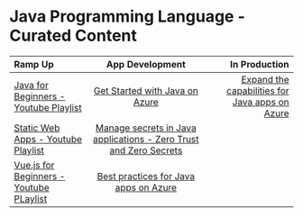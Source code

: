 # Java Programming Language - Curated Content

| **Ramp Up**   | **App Development** |**In Production**|
| :---        |    :----:   |          ---: |
|  [Java for Beginners - Youtube Playlist](https://www.youtube.com/playlist?list=PLlrxD0HtieHgX3ExVDMlKjdN8LJsks2CM)   |  [Get Started with Java on Azure](https://docs.microsoft.com/en-us/learn/paths/get-started-java-azure/)       |  [Expand the capabilities for Java apps on Azure](https://docs.microsoft.com/en-us/learn/paths/expand-capabilities-java-azure/)    |
|[Static Web Apps - Youtube Playlist](https://www.youtube.com/playlist?list=PLlrxD0HtieHgMPeBaDQFx9yNuFxx6S1VG)|[Manage secrets in Java applications - Zero Trust and Zero Secrets](https://docs.microsoft.com/en-us/learn/modules/manage-secrets-java-applications-zero-trust/)       |      |
| [Vue.js for Beginners - Youtube PLaylist](https://www.youtube.com/playlist?list=PLlrxD0HtieHh33qHLWEN9uv43ie17lYqA)   |   [Best practices for Java apps on Azure](https://docs.microsoft.com/en-us/learn/paths/best-practices-java-azure/)      |    |
